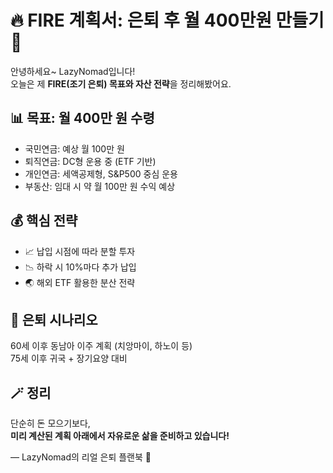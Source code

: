 # 🔥 FIRE 계획서: 은퇴 후 월 400만원 만들기 💸

안녕하세요~ LazyNomad입니다!  
오늘은 제 **FIRE(조기 은퇴) 목표와 자산 전략**을 정리해봤어요.

## 📊 목표: 월 400만 원 수령

- 국민연금: 예상 월 100만 원
- 퇴직연금: DC형 운용 중 (ETF 기반)
- 개인연금: 세액공제형, S&P500 중심 운용
- 부동산: 임대 시 약 월 100만 원 수익 예상

## 💰 핵심 전략

- 📈 납입 시점에 따라 분할 투자
- 📉 하락 시 10%마다 추가 납입
- 🌏 해외 ETF 활용한 분산 전략

## 🧭 은퇴 시나리오

60세 이후 동남아 이주 계획 (치앙마이, 하노이 등)  
75세 이후 귀국 + 장기요양 대비

## 🪄 정리

단순히 돈 모으기보다,  
**미리 계산된 계획 아래에서 자유로운 삶을 준비하고 있습니다!**  

— LazyNomad의 리얼 은퇴 플랜북 📒
